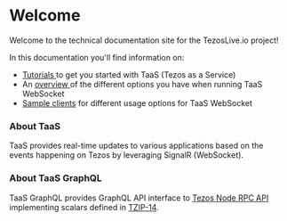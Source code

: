 # Welcome

Welcome to the technical documentation site for the TezosLive.io project!

In this documentation you'll find information on:

* [Tutorials ](docs-getting-started/docs-using-tezoslive.io-endpoint/)to get you started with TaaS \(Tezos as a Service\)
* An [overview ](./#how-to-use)of the different options you have when running TaaS WebSocket
* [Sample clients](docs-sample-clients/docs-agileventures.tezpusher.sampleclient.md) for different usage options for TaaS WebSocket

### About TaaS

TaaS provides real-time updates to various applications based on the events happening on Tezos by leveraging SignalR \(WebSocket\). 

### About TaaS GraphQL

TaaS GraphQL provides GraphQL API interface to [Tezos Node RPC API](https://tezos.gitlab.io/api/rpc.html) implementing scalars defined in [TZIP-14](https://gitlab.com/tzip/tzip/-/blob/master/proposals/tzip-14/tzip-14.md). 

